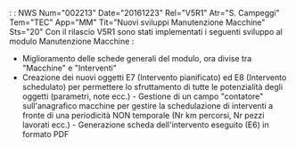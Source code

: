  :  : NWS Num="002213" Date="20161223" Rel="V5R1" Atr="S. Campeggi" Tem="TEC" App="MM" Tit="Nuovi sviluppi Manutenzione Macchine" Sts="20"
Con il rilascio V5R1 sono stati implementati i seguenti sviluppo al modulo Manutenzione Macchine : 
- Miglioramento delle schede generali del modulo, ora divise tra "Macchine" e "Interventi"
- Creazione dei nuovi oggetti E7 (Intervento pianificato) ed E8 (Intervento schedulato) per
permettere lo sfruttamento di tutte le potenzialità degli oggetti (parametri, note ecc.) - Gestione di un campo "contatore" sull'anagrafico macchine per gestire la schedulazione di
interventi a fronte di una periodicità NON temporale (Nr km percorsi, Nr pezzi lavorati ecc.) - Generazione scheda dell'intervento eseguito (E6) in formato PDF
